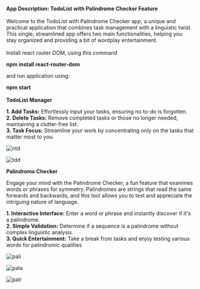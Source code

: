 **App Description: TodoList with Palindrome Checker Feature**<br/><br/>
Welcome to the TodoList with Palindrome Checker app, a unique and practical application that combines task management with a linguistic twist. This single, streamlined app offers two main functionalities, helping you stay organized and providing a bit of wordplay entertainment.
<br/><br/>
Install react router DOM, using this command

**npm install react-router-dom**

and run application using:

**npm start**<br/><br/>
**TodoList Manager**<br/>

**1. Add Tasks:** Effortlessly input your tasks, ensuring no to-do is forgotten.<br/>
**2. Delete Tasks:** Remove completed tasks or those no longer needed, maintaining a clutter-free list.<br/>
**3. Task Focus:** Streamline your work by concentrating only on the tasks that matter most to you.<br/>

![ntd](https://github.com/hamzee426/ToDoList-PalindromeCheck-React-App/assets/89994778/8bc2103e-5afc-4ca7-ac55-e555b5957846)

![tdd](https://github.com/hamzee426/ToDoList-PalindromeCheck-React-App/assets/89994778/a936d2c6-8e7f-44ef-a1b4-2fa9d550e169)

**Palindrome Checker**<br/>


 Engage your mind with the Palindrome Checker, a fun feature that examines words or phrases for symmetry. Palindromes are strings that read the same forwards and backwards, and this tool allows you to test and appreciate the intriguing nature of language.
<br/>

**1. Interactive Interface:** Enter a word or phrase and instantly discover if it's a palindrome.<br/>
**2. Simple Validation:** Determine if a sequence is a palindrome without complex linguistic analysis.<br/>
**3. Quick Entertainment:** Take a break from tasks and enjoy testing various words for palindromic qualities<br/>

![pali](https://github.com/hamzee426/ToDoList-PalindromeCheck-React-App/assets/89994778/a157f232-e9e4-40a0-9f57-5a3853b50d18)

![pala](https://github.com/hamzee426/ToDoList-PalindromeCheck-React-App/assets/89994778/bf518b63-f015-4fe0-b777-70dc27cdc82d)

![palr](https://github.com/hamzee426/ToDoList-PalindromeCheck-React-App/assets/89994778/0f008587-0928-4436-9987-896329cff18f)
